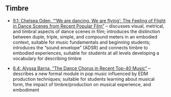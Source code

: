 ## Timbre

- [9.1: Chelsea Oden, “‘We are dancing, We are flying’: The Feeling of Flight in Dance Scenes from Recent Popular Film”](https://www.smt-v.org/archives/volume9.html#we-are-dancing-we-are-flying-the-feeling-of-flight-in-dance-scenes-from-recent-popular-film) – discusses visual, metrical, and timbral aspects of dance scenes in film; introduces the distinction between duple, triple, simple, and compound meters in an embodied context, suitable for music fundamentals and beginning students; introduces the “sound envelope” (ADSR) and connects timbre to embodied experiences, suitable for students at all levels developing a vocabulary for describing timbre

- [6.4: Alyssa Barna, “The Dance Chorus in Recent Top-40 Music”](https://www.smt-v.org/archives/volume6.html#the-dance-chorus-in-recent-top-40-music) – describes a new formal module in pop music influenced by EDM production techniques; suitable for students learning about musical form, the impact of timbre/production on musical experience, and embodiment
